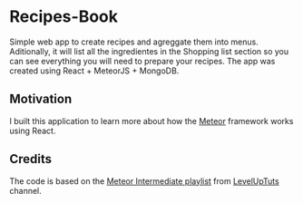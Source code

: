 # Recipes-Book

Simple web app to create recipes and agreggate them into menus. Aditionally, it will list all the ingredientes in the Shopping list section so you can see everything you will need to prepare your recipes.
The app was created using React + MeteorJS + MongoDB.

## Motivation
I built this application to learn more about how the [Meteor](https://www.meteor.com/) framework works using React.

## Credits
The code is based on the [Meteor Intermediate playlist](https://www.youtube.com/watch?v=BI8IslJHSag&list=PLLnpHn493BHFYZUSK62aVycgcAouqBt7V) from [LevelUpTuts](https://www.youtube.com/channel/UCyU5wkjgQYGRB0hIHMwm2Sg) channel.

